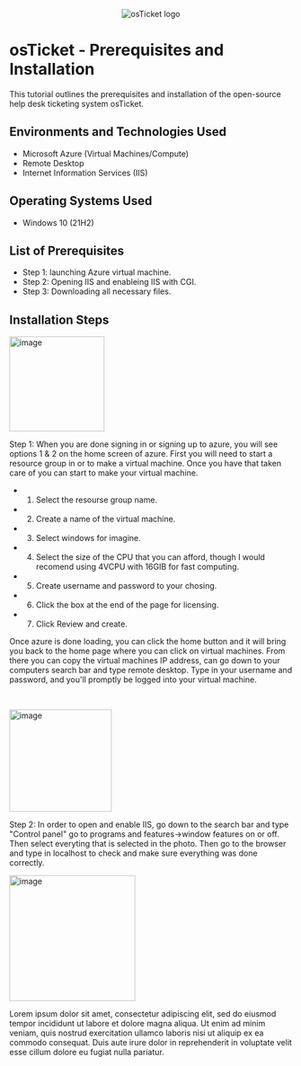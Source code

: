 <p align="center">
<img src="https://i.imgur.com/Clzj7Xs.png" alt="osTicket logo"/>
</p>

<h1>osTicket - Prerequisites and Installation</h1>
This tutorial outlines the prerequisites and installation of the open-source help desk ticketing system osTicket.<br />




<h2>Environments and Technologies Used</h2>

- Microsoft Azure (Virtual Machines/Compute)
- Remote Desktop
- Internet Information Services (IIS)

<h2>Operating Systems Used </h2>

- Windows 10</b> (21H2)

<h2>List of Prerequisites</h2>

- Step 1: launching Azure virtual machine.
- Step 2: Opening IIS and enableing IIS with CGI.
- Step 3: Downloading all necessary files.
  

<h2>Installation Steps</h2>

<p>

<img width="169" alt="image" src="https://github.com/NickT43107/osticket-prereqs/assets/139840658/4d846699-407d-4017-9280-e02a3802a0d6">

</p>
<p>
Step 1: When you are done signing in or signing up to azure, you will see options 1 & 2 on the home screen of azure. First you will need to start a resource group in or to make a virtual machine. Once you have that taken care of you can start to make your virtual machine. 
  
  - 1. Select the resourse group name.
  - 2. Create a name of the virtual machine. 
  - 3. Select windows for imagine.
  - 4. Select the size of the CPU that you can afford, though I would recomend using 4VCPU with 16GIB for fast computing.
  - 5. Create username and password to your chosing. 
  - 6. Click the box at the end of the page for licensing.
  - 7. Click Review and create.
    
  
  Once azure is done loading, you can click the home button and it will bring you back to the home page where you can click on virtual machines. From there you can copy the virtual machines IP address, can go down to your computers search bar and type remote desktop. Type in your username and password, and you'll promptly be logged into your virtual machine.
</p>
<br />

<p>
<img width="182" alt="image" src="https://github.com/NickT43107/osticket-prereqs/assets/139840658/5cd61782-eb2a-41de-be97-040c28def059">
</p>
<p>
Step 2: In order to open and enable IIS, go down to the search bar and type "Control panel" go to programs and features->window features on or off. Then select everyting that is selected in the photo. Then go to the browser and type in localhost to check and make sure everything was done correctly.

<br />

<p>
<img width="224" alt="image" src="https://github.com/NickT43107/osticket-prereqs/assets/139840658/faf12ca2-c329-411a-9670-6a8b3e115c1c">
</p>
<p>
Lorem ipsum dolor sit amet, consectetur adipiscing elit, sed do eiusmod tempor incididunt ut labore et dolore magna aliqua. Ut enim ad minim veniam, quis nostrud exercitation ullamco laboris nisi ut aliquip ex ea commodo consequat. Duis aute irure dolor in reprehenderit in voluptate velit esse cillum dolore eu fugiat nulla pariatur.
</p>
<br />


